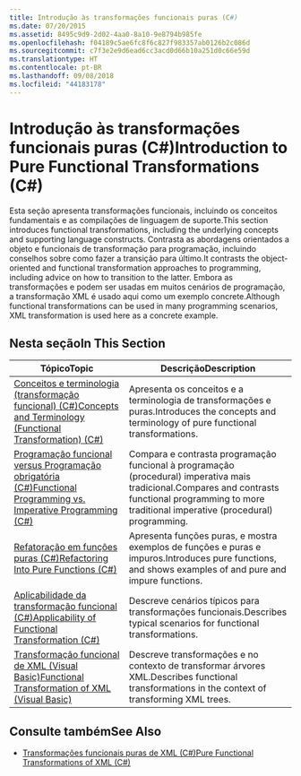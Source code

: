 ```yaml
---
title: Introdução às transformações funcionais puras (C#)
ms.date: 07/20/2015
ms.assetid: 8495c9d9-2d02-4aa0-8a10-9e8794b985fe
ms.openlocfilehash: f04189c5ae6fc8f6c827f983357ab0126b2c086d
ms.sourcegitcommit: c7f3e2e9d6ead6cc3acd0d66b10a251d0c66e59d
ms.translationtype: HT
ms.contentlocale: pt-BR
ms.lasthandoff: 09/08/2018
ms.locfileid: "44183178"
---
```

# <a name="introduction-to-pure-functional-transformations-c"></a><span data-ttu-id="9a098-102">Introdução às transformações funcionais puras (C#)</span><span class="sxs-lookup"><span data-stu-id="9a098-102">Introduction to Pure Functional Transformations (C#)</span></span>
<span data-ttu-id="9a098-103">Esta seção apresenta transformações funcionais, incluindo os conceitos fundamentais e as compilações de linguagem de suporte.</span><span class="sxs-lookup"><span data-stu-id="9a098-103">This section introduces functional transformations, including the underlying concepts and supporting language constructs.</span></span> <span data-ttu-id="9a098-104">Contrasta as abordagens orientados a objeto e funcionais de transformação para programação, incluindo conselhos sobre como fazer a transição para último.</span><span class="sxs-lookup"><span data-stu-id="9a098-104">It contrasts the object-oriented and functional transformation approaches to programming, including advice on how to transition to the latter.</span></span> <span data-ttu-id="9a098-105">Embora as transformações e podem ser usadas em muitos cenários de programação, a transformação XML é usado aqui como um exemplo concrete.</span><span class="sxs-lookup"><span data-stu-id="9a098-105">Although functional transformations can be used in many programming scenarios, XML transformation is used here as a concrete example.</span></span>  
  
## <a name="in-this-section"></a><span data-ttu-id="9a098-106">Nesta seção</span><span class="sxs-lookup"><span data-stu-id="9a098-106">In This Section</span></span>  
  
|<span data-ttu-id="9a098-107">Tópico</span><span class="sxs-lookup"><span data-stu-id="9a098-107">Topic</span></span>|<span data-ttu-id="9a098-108">Descrição</span><span class="sxs-lookup"><span data-stu-id="9a098-108">Description</span></span>|  
|-----------|-----------------|  
|[<span data-ttu-id="9a098-109">Conceitos e terminologia (transformação funcional) (C#)</span><span class="sxs-lookup"><span data-stu-id="9a098-109">Concepts and Terminology (Functional Transformation) (C#)</span></span>](../../../../csharp/programming-guide/concepts/linq/concepts-and-terminology-functional-transformation.md)|<span data-ttu-id="9a098-110">Apresenta os conceitos e a terminologia de transformações e puras.</span><span class="sxs-lookup"><span data-stu-id="9a098-110">Introduces the concepts and terminology of pure functional transformations.</span></span>|  
|[<span data-ttu-id="9a098-111">Programação funcional versus Programação obrigatória (C#)</span><span class="sxs-lookup"><span data-stu-id="9a098-111">Functional Programming vs. Imperative Programming (C#)</span></span>](../../../../csharp/programming-guide/concepts/linq/functional-programming-vs-imperative-programming.md)|<span data-ttu-id="9a098-112">Compara e contrasta programação funcional à programação (procedural) imperativa mais tradicional.</span><span class="sxs-lookup"><span data-stu-id="9a098-112">Compares and contrasts functional programming to more traditional imperative (procedural) programming.</span></span>|  
|[<span data-ttu-id="9a098-113">Refatoração em funções puras (C#)</span><span class="sxs-lookup"><span data-stu-id="9a098-113">Refactoring Into Pure Functions (C#)</span></span>](../../../../csharp/programming-guide/concepts/linq/refactoring-into-pure-functions.md)|<span data-ttu-id="9a098-114">Apresenta funções puras, e mostra exemplos de funções e puras e impuros.</span><span class="sxs-lookup"><span data-stu-id="9a098-114">Introduces pure functions, and shows examples of and pure and impure functions.</span></span>|  
|[<span data-ttu-id="9a098-115">Aplicabilidade da transformação funcional (C#)</span><span class="sxs-lookup"><span data-stu-id="9a098-115">Applicability of Functional Transformation (C#)</span></span>](../../../../csharp/programming-guide/concepts/linq/applicability-of-functional-transformation.md)|<span data-ttu-id="9a098-116">Descreve cenários típicos para transformações funcionais.</span><span class="sxs-lookup"><span data-stu-id="9a098-116">Describes typical scenarios for functional transformations.</span></span>|  
|[<span data-ttu-id="9a098-117">Transformação funcional de XML (Visual Basic)</span><span class="sxs-lookup"><span data-stu-id="9a098-117">Functional Transformation of XML (Visual Basic)</span></span>](../../../../visual-basic/programming-guide/concepts/linq/functional-transformation-of-xml.md)|<span data-ttu-id="9a098-118">Descreve transformações e no contexto de transformar árvores XML.</span><span class="sxs-lookup"><span data-stu-id="9a098-118">Describes functional transformations in the context of transforming XML trees.</span></span>|  
  
## <a name="see-also"></a><span data-ttu-id="9a098-119">Consulte também</span><span class="sxs-lookup"><span data-stu-id="9a098-119">See Also</span></span>

- [<span data-ttu-id="9a098-120">Transformações funcionais puras de XML (C#)</span><span class="sxs-lookup"><span data-stu-id="9a098-120">Pure Functional Transformations of XML (C#)</span></span>](../../../../csharp/programming-guide/concepts/linq/pure-functional-transformations-of-xml.md)
